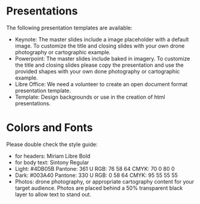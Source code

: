 # Presentations

The following presentation templates are available:

* Keynote: The master slides include a image placeholder with a default image. To customize the title and closing slides with your own drone photography or cartographic example.
* Powerpoint: The master slides include baked in imagery. To customize the title and closing slides please copy the presentation and use the provided shapes with your own done photography or cartographic example.
* Libre Office: We need a volunteer to create an open document format presentation template.
* Template: Design backgrounds or use in the creation of html presentations. 

# Colors and Fonts

Please double check the style guide:

* for headers: Miriam Libre Bold
* for body text: Sintony Regular
* Light: #4DB05B Pantone: 361 U RGB: 76 58 64 CMYK: 70 0 80 0
* Dark: #003A40 Pantone: 330 U RGB: 0 58 64 CMYK: 95 55 55 55
* Photos: drone photography, or appropriate cartography content for your target audience. Photos are placed behind a 50% transparent black layer to allow text to stand out.